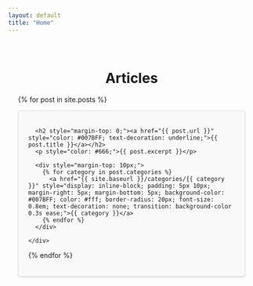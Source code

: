 ```yaml
---
layout: default
title: "Home"
---
```


<div style="max-width: 800px; margin: 0 auto; padding: 20px;">
  <h1 style="text-align: center;">Articles</h1>

  {% for post in site.posts %}
    <div style="background: #f9f9f9; border: 1px solid #ddd; border-radius: 5px; padding: 20px; margin-bottom: 20px; box-shadow: 0 2px 4px rgba(0, 0, 0, 0.1); transition: transform 0.3s ease;">

      <h2 style="margin-top: 0;"><a href="{{ post.url }}" style="color: #007BFF; text-decoration: underline;">{{ post.title }}</a></h2>
      <p style="color: #666;">{{ post.excerpt }}</p>

      <div style="margin-top: 10px;">
        {% for category in post.categories %}
          <a href="{{ site.baseurl }}/categories/{{ category }}" style="display: inline-block; padding: 5px 10px; margin-right: 5px; margin-bottom: 5px; background-color: #007BFF; color: #fff; border-radius: 20px; font-size: 0.8em; text-decoration: none; transition: background-color 0.3s ease;">{{ category }}</a>
        {% endfor %}
      </div>

    </div>
  {% endfor %}

</div>
